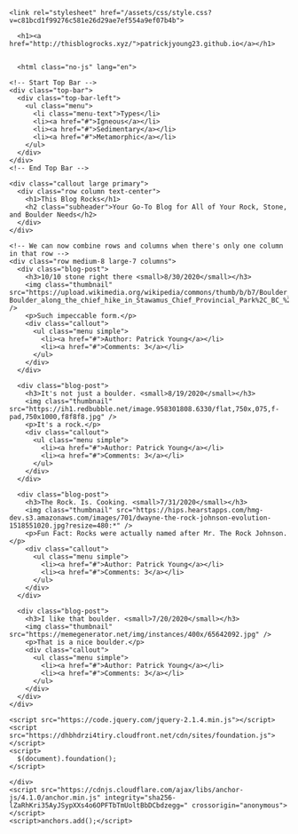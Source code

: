 <html lang="en-US">
  <head>
    <meta charset="UTF-8">
    <meta http-equiv="X-UA-Compatible" content="IE=edge">
    <meta name="viewport" content="width=device-width, initial-scale=1">

<!-- Begin Jekyll SEO tag v2.6.1 -->
<title>thisblogrocks.xyz</title>
<meta name="generator" content="Jekyll v3.9.0" />
<meta property="og:title" content="patrickjyoung23.github.io" />
<meta property="og:locale" content="en_US" />
<link rel="canonical" href="http://thisblogrocks.xyz/" />
<meta property="og:url" content="http://thisblogrocks.xyz/" />
<meta property="og:site_name" content="patrickjyoung23.github.io" />
<script type="application/ld+json">
{"@type":"WebSite","headline":"thisblogrocks.xyz","url":"http://thisblogrocks.xyz/","name":"patrickjyoung23.github.io","@context":"https://schema.org"}</script>
<!-- End Jekyll SEO tag -->

    <link rel="stylesheet" href="/assets/css/style.css?v=c81bcd1f99276c581e26d29ae7ef554a9ef07b4b">
  </head>
  <body>
    <div class="container-lg px-3 my-5 markdown-body">
      
      <h1><a href="http://thisblogrocks.xyz/">patrickjyoung23.github.io</a></h1>
      

      <html class="no-js" lang="en">
  <head>
    <meta charset="utf-8" />
    <meta name="viewport" content="width=device-width, initial-scale=1.0" />
    <title>Foundation | Welcome</title>
    <link rel="stylesheet" href="https://dhbhdrzi4tiry.cloudfront.net/cdn/sites/foundation.min.css" />
  </head>
  <body>

    <!-- Start Top Bar -->
    <div class="top-bar">
      <div class="top-bar-left">
        <ul class="menu">
          <li class="menu-text">Types</li>
          <li><a href="#">Igneous</a></li>
          <li><a href="#">Sedimentary</a></li>
          <li><a href="#">Metamorphic</a></li>
        </ul>
      </div>
    </div>
    <!-- End Top Bar -->

    <div class="callout large primary">
      <div class="row column text-center">
        <h1>This Blog Rocks</h1>
        <h2 class="subheader">Your Go-To Blog for All of Your Rock, Stone, and Boulder Needs</h2>
      </div>
    </div>

    <!-- We can now combine rows and columns when there's only one column in that row -->
    <div class="row medium-8 large-7 columns">
      <div class="blog-post">
        <h3>10/10 stone right there <small>8/30/2020</small></h3>
        <img class="thumbnail" src="https://upload.wikimedia.org/wikipedia/commons/thumb/b/b7/Boulder_along_the_chief_hike_in_Stawamus_Chief_Provincial_Park%2C_BC_%28DSCF7553%29.jpg/220px-Boulder_along_the_chief_hike_in_Stawamus_Chief_Provincial_Park%2C_BC_%28DSCF7553%29.jpg" />
        <p>Such impeccable form.</p>
        <div class="callout">
          <ul class="menu simple">
            <li><a href="#">Author: Patrick Young</a></li>
            <li><a href="#">Comments: 3</a></li>
          </ul>
        </div>
      </div>

      <div class="blog-post">
        <h3>It's not just a boulder. <small>8/19/2020</small></h3>
        <img class="thumbnail" src="https://ih1.redbubble.net/image.958301808.6330/flat,750x,075,f-pad,750x1000,f8f8f8.jpg" />
        <p>It's a rock.</p>
        <div class="callout">
          <ul class="menu simple">
            <li><a href="#">Author: Patrick Young</a></li>
            <li><a href="#">Comments: 3</a></li>
          </ul>
        </div>
      </div>

      <div class="blog-post">
        <h3>The Rock. Is. Cooking. <small>7/31/2020</small></h3>
        <img class="thumbnail" src="https://hips.hearstapps.com/hmg-dev.s3.amazonaws.com/images/701/dwayne-the-rock-johnson-evolution-1518551020.jpg?resize=480:*" />
        <p>Fun Fact: Rocks were actually named after Mr. The Rock Johnson.</p>
        <div class="callout">
          <ul class="menu simple">
            <li><a href="#">Author: Patrick Young</a></li>
            <li><a href="#">Comments: 3</a></li>
          </ul>
        </div>
      </div>

      <div class="blog-post">
        <h3>I like that boulder. <small>7/20/2020</small></h3>
        <img class="thumbnail" src="https://memegenerator.net/img/instances/400x/65642092.jpg" />
        <p>That is a nice boulder.</p>
        <div class="callout">
          <ul class="menu simple">
            <li><a href="#">Author: Patrick Young</a></li>
            <li><a href="#">Comments: 3</a></li>
          </ul>
        </div>
      </div>
    </div>

    <script src="https://code.jquery.com/jquery-2.1.4.min.js"></script>
    <script src="https://dhbhdrzi4tiry.cloudfront.net/cdn/sites/foundation.js"></script>
    <script>
      $(document).foundation();
    </script>
  </body>
</html>



      
    </div>
    <script src="https://cdnjs.cloudflare.com/ajax/libs/anchor-js/4.1.0/anchor.min.js" integrity="sha256-lZaRhKri35AyJSypXXs4o6OPFTbTmUoltBbDCbdzegg=" crossorigin="anonymous"></script>
    <script>anchors.add();</script>
    
  </body>
</html>
